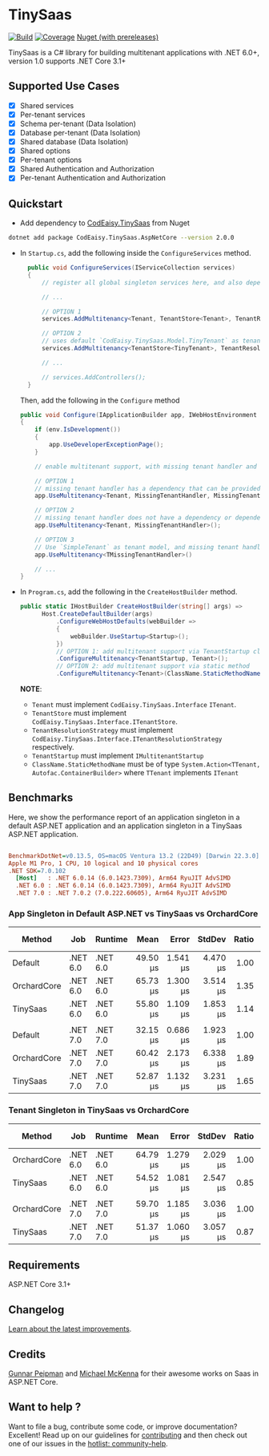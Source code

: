 # TinySaas

[![Build]([build_badge])][build_link]
[![Coverage]([coverage_badge])][coverage_link]
[Nuget (with prereleases)][nuget_link]

TinySaas is a C# library for building multitenant applications with .NET 6.0+, version 1.0 supports .NET Core 3.1+

## Supported Use Cases

- [X] Shared services
- [X] Per-tenant services
- [X] Schema per-tenant (Data Isolation)
- [X] Database per-tenant (Data Isolation)
- [X] Shared database (Data Isolation)
- [X] Shared options
- [X] Per-tenant options
- [X] Shared Authentication and Authorization
- [X] Per-tenant Authentication and Authorization

## Quickstart

- Add dependency to [CodEaisy.TinySaas][nuget_link] from Nuget

```bash
dotnet add package CodEaisy.TinySaas.AspNetCore --version 2.0.0
```

- In `Startup.cs`, add the following inside the `ConfigureServices` method.

  ```csharp
    public void ConfigureServices(IServiceCollection services)
    {
        // register all global singleton services here, and also dependencies for your TenantStore and ResolutionStrategy if any

        // ...

        // OPTION 1
        services.AddMultitenancy<Tenant, TenantStore<Tenant>, TenantResolutionStrategy>();

        // OPTION 2
        // uses default `CodEaisy.TinySaas.Model.TinyTenant` as tenant model
        services.AddMultitenancy<TenantStore<TinyTenant>, TenantResolutionStrategy>();

        // ...

        // services.AddControllers();
    }
  ```

  Then, add the following in the `Configure` method

  ```csharp
  public void Configure(IApplicationBuilder app, IWebHostEnvironment env)
  {
      if (env.IsDevelopment())
      {
          app.UseDeveloperExceptionPage();
      }

      // enable multitenant support, with missing tenant handler and tenant container

      // OPTION 1
      // missing tenant handler has a dependency that can be provided immediately
      app.UseMultitenancy<Tenant, MissingTenantHandler, MissingTenantOptions>(missingTenantOptions);

      // OPTION 2
      // missing tenant handler does not have a dependency or dependency is already registered in services
      app.UseMultitenancy<Tenant, MissingTenantHandler>();

      // OPTION 3
      // Use `SimpleTenant` as tenant model, and missing tenant handler does not have a dependency or dependency is already registered in services
      app.UseMultitenancy<TMissingTenantHandler>()

      // ...
  }
  ```

- In `Program.cs`, add the following in the `CreateHostBuilder` method.

  ```csharp
  public static IHostBuilder CreateHostBuilder(string[] args) =>
        Host.CreateDefaultBuilder(args)
            .ConfigureWebHostDefaults(webBuilder =>
            {
                webBuilder.UseStartup<Startup>();
            })
            // OPTION 1: add multitenant support via TenantStartup class
            .ConfigureMultitenancy<TenantStartup, Tenant>();
            // OPTION 2: add multitenant support via static method
            .ConfigureMultitenancy<Tenant>(ClassName.StaticMethodName);
  ```

  **NOTE**:

  - `Tenant` must implement `CodEaisy.TinySaas.Interface`  `ITenant`.
  - `TenantStore` must implement `CodEaisy.TinySaas.Interface.ITenantStore`.
  - `TenantResolutionStrategy` must implement `CodEaisy.TinySaas.Interface.ITenantResolutionStrategy` respectively.
  - `TenantStartup` must implement `IMultitenantStartup`
  - `ClassName.StaticMethodName` must be of type `System.Action<TTenant, Autofac.ContainerBuilder>` where `TTenant` implements `ITenant`

## Benchmarks

Here, we show the performance report of an application singleton in a default ASP.NET application and an application singleton in a TinySaas ASP.NET application.

``` ini

BenchmarkDotNet=v0.13.5, OS=macOS Ventura 13.2 (22D49) [Darwin 22.3.0]
Apple M1 Pro, 1 CPU, 10 logical and 10 physical cores
.NET SDK=7.0.102
  [Host]   : .NET 6.0.14 (6.0.1423.7309), Arm64 RyuJIT AdvSIMD
  .NET 6.0 : .NET 6.0.14 (6.0.1423.7309), Arm64 RyuJIT AdvSIMD
  .NET 7.0 : .NET 7.0.2 (7.0.222.60605), Arm64 RyuJIT AdvSIMD

```

### App Singleton in Default ASP.NET vs TinySaas vs OrchardCore

|      Method |      Job |  Runtime |     Mean |    Error |   StdDev | Ratio | RatioSD |    Gen0 |   Gen1 | Allocated | Alloc Ratio |
|------------ |--------- |--------- |---------:|---------:|---------:|------:|--------:|--------:|-------:|----------:|------------:|
|     Default | .NET 6.0 | .NET 6.0 | 49.50 μs | 1.541 μs | 4.470 μs |  1.00 |    0.00 |  5.1270 |      - |  10.65 KB |        1.00 |
| OrchardCore | .NET 6.0 | .NET 6.0 | 65.73 μs | 1.300 μs | 3.514 μs |  1.35 |    0.15 |  8.7891 |      - |  17.85 KB |        1.68 |
|    TinySaas | .NET 6.0 | .NET 6.0 | 55.80 μs | 1.109 μs | 1.853 μs |  1.14 |    0.10 | 10.2539 |      - |  20.83 KB |        1.96 |
|             |          |          |          |          |          |       |         |         |        |           |             |
|     Default | .NET 7.0 | .NET 7.0 | 32.15 μs | 0.686 μs | 1.923 μs |  1.00 |    0.00 |  1.7090 |      - |  10.45 KB |        1.00 |
| OrchardCore | .NET 7.0 | .NET 7.0 | 60.42 μs | 2.173 μs | 6.338 μs |  1.89 |    0.24 |  2.6855 |      - |  17.38 KB |        1.66 |
|    TinySaas | .NET 7.0 | .NET 7.0 | 52.87 μs | 1.132 μs | 3.231 μs |  1.65 |    0.15 |  3.2959 | 0.1221 |  20.63 KB |        1.97 |

### Tenant Singleton in TinySaas vs OrchardCore

|      Method |      Job |  Runtime |     Mean |    Error |   StdDev | Ratio | RatioSD |    Gen0 |   Gen1 | Allocated | Alloc Ratio |
|------------ |--------- |--------- |---------:|---------:|---------:|------:|--------:|--------:|-------:|----------:|------------:|
| OrchardCore | .NET 6.0 | .NET 6.0 | 64.79 μs | 1.279 μs | 2.029 μs |  1.00 |    0.00 |  8.7891 |      - |   17.9 KB |        1.00 |
|    TinySaas | .NET 6.0 | .NET 6.0 | 54.52 μs | 1.081 μs | 2.547 μs |  0.85 |    0.05 | 10.2539 |      - |  20.85 KB |        1.16 |
|             |          |          |          |          |          |       |         |         |        |           |             |
| OrchardCore | .NET 7.0 | .NET 7.0 | 59.70 μs | 1.185 μs | 3.036 μs |  1.00 |    0.00 |  2.8076 |      - |  17.44 KB |        1.00 |
|    TinySaas | .NET 7.0 | .NET 7.0 | 51.37 μs | 1.060 μs | 3.057 μs |  0.87 |    0.07 |  3.2959 | 0.1221 |  20.65 KB |        1.18 |

## Requirements

ASP.NET Core 3.1+

## Changelog

[Learn about the latest improvements][changelog].

## Credits

[Gunnar Peipman](https://gunnarpeipman.com/) and [Michael McKenna](https://michael-mckenna.com/) for their awesome works on Saas in ASP.NET Core.

## Want to help ?

Want to file a bug, contribute some code, or improve documentation? Excellent! Read up on our
guidelines for [contributing][contributing] and then check out one of our issues in the [hotlist: community-help](https://github.com/codeaisy/tinysaas/labels/hotlist%3A%20community-help).

[contributing]: https://github.com/codeaisy/tinysaas/blob/master/CONTRIBUTING.md
[changelog]: https://github.com/codeaisy/tinysaas/blob/master/CHANGELOG.md
[nuget_link]: https://www.nuget.org/packages/CodEaisy.TinySaas
[coverage_badge]: https://sonarcloud.io/api/project_badges/measure?project=CodEaisy_TinySaas&metric=coverage
[coverage_link]: https://sonarcloud.io/dashboard?id=CodEaisy_TinySaas
[build_link]: https://github.com/CodEaisy/TinySaas/actions?query=workflow%3ABuild
[build_badge]: https://github.com/codeaisy/tinysaas/workflows/Build/badge.svg
